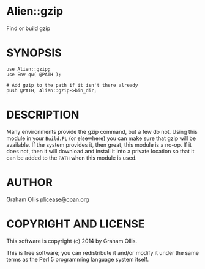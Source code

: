 # Alien::gzip

Find or build gzip

# SYNOPSIS

    use Alien::gzip;
    use Env qw( @PATH );
    
    # Add gzip to the path if it isn't there already
    push @PATH, Alien::gzip->bin_dir;

# DESCRIPTION

Many environments provide the gzip command, but a few do not.
Using this module in your `Build.PL` (or elsewhere) you can
make sure that gzip will be available.  If the system provides
it, then great, this module is a no-op.  If it does not, then
it will download and install it into a private location so that
it can be added to the `PATH` when this module is used.

# AUTHOR

Graham Ollis <plicease@cpan.org>

# COPYRIGHT AND LICENSE

This software is copyright (c) 2014 by Graham Ollis.

This is free software; you can redistribute it and/or modify it under
the same terms as the Perl 5 programming language system itself.

